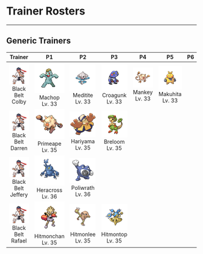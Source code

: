 # Trainer Rosters

---

## Generic Trainers

| Trainer | P1 | P2 | P3 | P4 | P5 | P6 |
|:-------:|:--:|:--:|:--:|:--:|:--:|:--:|
| ![Black Belt Colby](../../assets/trainers/black_belt.png)<br>Black Belt Colby | ![Machop](../../assets/sprites/machop/front.gif)<br>Machop<br>Lv. 33 | ![Meditite](../../assets/sprites/meditite/front.gif)<br>Meditite<br>Lv. 33 | ![Croagunk](../../assets/sprites/croagunk/front.gif)<br>Croagunk<br>Lv. 33 | ![Mankey](../../assets/sprites/mankey/front.gif)<br>Mankey<br>Lv. 33 | ![Makuhita](../../assets/sprites/makuhita/front.gif)<br>Makuhita<br>Lv. 33 |
| ![Black Belt Darren](../../assets/trainers/black_belt.png)<br>Black Belt Darren | ![Primeape](../../assets/sprites/primeape/front.gif)<br>Primeape<br>Lv. 35 | ![Hariyama](../../assets/sprites/hariyama/front.gif)<br>Hariyama<br>Lv. 35 | ![Breloom](../../assets/sprites/breloom/front.gif)<br>Breloom<br>Lv. 35 |
| ![Black Belt Jeffery](../../assets/trainers/black_belt.png)<br>Black Belt Jeffery | ![Heracross](../../assets/sprites/heracross/front.gif)<br>Heracross<br>Lv. 36 | ![Poliwrath](../../assets/sprites/poliwrath/front.gif)<br>Poliwrath<br>Lv. 36 |
| ![Black Belt Rafael](../../assets/trainers/black_belt.png)<br>Black Belt Rafael | ![Hitmonchan](../../assets/sprites/hitmonchan/front.gif)<br>Hitmonchan<br>Lv. 35 | ![Hitmonlee](../../assets/sprites/hitmonlee/front.gif)<br>Hitmonlee<br>Lv. 35 | ![Hitmontop](../../assets/sprites/hitmontop/front.gif)<br>Hitmontop<br>Lv. 35 |
